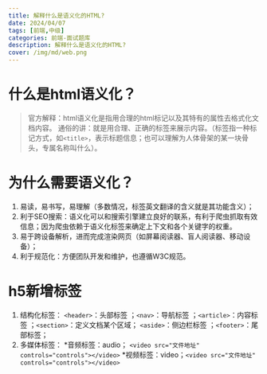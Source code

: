 ```yaml
---
title: 解释什么是语义化的HTML?
date: 2024/04/07
tags: [前端,中级]
categories: 前端-面试题库
description: 解释什么是语义化的HTML?
cover: /img/md/web.png
---
```


# 什么是html语义化？
>官方解释：html语义化是指用合理的html标记以及其特有的属性去格式化文档内容。
通俗的讲：就是用合理、正确的标签来展示内容。（标签指一种标记方式，如`<title>`，表示标题信息；也可以理解为人体骨架的某一块骨头，专属名称叫什么）。


# 为什么需要语义化？
1. 易读，易书写，易理解（多数情况，标签英文翻译的含义就是其功能含义）；
2. 利于SEO搜索：语义化可以和搜索引擎建立良好的联系，有利于爬虫抓取有效信息；因为爬虫依赖于语义化标签来确定上下文和各个关键字的权重。
3. 易于跨设备解析，进而完成渲染网页（如屏幕阅读器、盲人阅读器、移动设备）；
4. 利于规范化：方便团队开发和维护，也遵循W3C规范。

# h5新增标签

1. 结构化标签：
`<header>`：头部标签 ；`<nav>`：导航标签 ；`<article>`：内容标签 ；`<section>`：定义文档某个区域； `<aside>`：侧边栏标签 ；`<footer>`：尾部标签；
2. 多媒体标签：
*音频标签：audio； `<video src="文件地址" controls="controls"></video>`
*视频标签：video；`<video src="文件地址" controls="controls"></video>`
